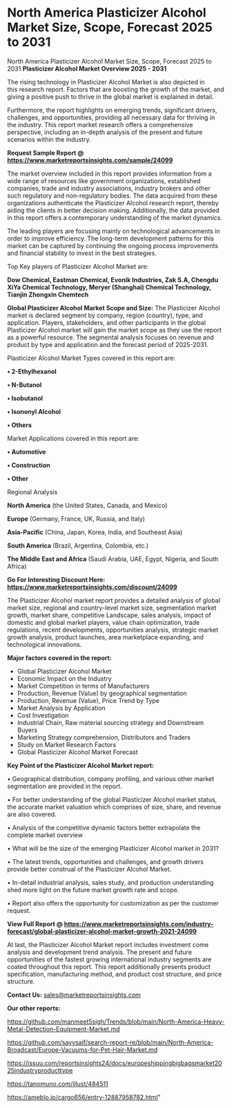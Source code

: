 # North America Plasticizer Alcohol Market Size, Scope, Forecast 2025 to 2031
North America Plasticizer Alcohol Market Size, Scope, Forecast 2025 to 2031
<Strong> Plasticizer Alcohol Market Overview 2025 - 2031</strong>

The rising technology in Plasticizer Alcohol Market is also depicted in this research report. Factors that are boosting the growth of the market, and giving a positive push to thrive in the global market is explained in detail.

Furthermore, the report highlights on emerging trends, significant drivers, challenges, and opportunities, providing all necessary data for thriving in the industry. This report market research offers a comprehensive perspective, including an in-depth analysis of the present and future scenarios within the industry.

<strong>Request Sample Report @ <a href=https://www.marketreportsinsights.com/sample/24099>https://www.marketreportsinsights.com/sample/24099</a></strong>

The market overview included in this report provides information from a wide range of resources like government organizations, established companies, trade and industry associations, industry brokers and other such regulatory and non-regulatory bodies. The data acquired from these organizations authenticate the Plasticizer Alcohol research report, thereby aiding the clients in better decision making. Additionally, the data provided in this report offers a contemporary understanding of the market dynamics.

The leading players are focusing mainly on technological advancements in order to improve efficiency. The long-term development patterns for this market can be captured by continuing the ongoing process improvements and financial stability to invest in the best strategies.

Top Key players of Plasticizer Alcohol Market are:

<strong>Dow Chemical, Eastman Chemical, Evonik Industries, Zak S.A, Chengdu XiYa Chemical Technology, Meryer (Shanghai) Chemical Technology, Tianjin Zhongxin Chemtech</strong>

<strong><b>Global Plasticizer Alcohol Market Scope and Size:</b></strong>
The Plasticizer Alcohol market is declared segment by company, region (country), type, and application. Players, stakeholders, and other participants in the global Plasticizer Alcohol market will gain the market scope as they use the report as a powerful resource. The segmental analysis focuses on revenue and product by type and application and the forecast period of 2025-2031.

Plasticizer Alcohol Market Types covered in this report are:

<strong>• 2-Ethylhexanol

• N-Butanol

• Isobutanol

• Isononyl Alcohol

• Others</strong>

Market Applications covered in this report are:

<strong>• Automotive

• Construction

• Other</strong> 

Regional Analysis

<strong>North America</strong> (the United States, Canada, and Mexico)

<strong>Europe</strong> (Germany, France, UK, Russia, and Italy)

<strong>Asia-Pacific</strong> (China, Japan, Korea, India, and Southeast Asia)

<strong>South America</strong> (Brazil, Argentina, Colombia, etc.)

<strong>The Middle East and Africa</strong> (Saudi Arabia, UAE, Egypt, Nigeria, and South Africa)

<strong>Go For Interesting Discount Here: <a href=https://www.marketreportsinsights.com/discount/24099>https://www.marketreportsinsights.com/discount/24099</a></strong>

The Plasticizer Alcohol market report provides a detailed analysis of global market size, regional and country-level market size, segmentation market growth, market share, competitive Landscape, sales analysis, impact of domestic and global market players, value chain optimization, trade regulations, recent developments, opportunities analysis, strategic market growth analysis, product launches, area marketplace expanding, and technological innovations.

<strong><b>Major factors covered in the report:</b></strong>
<ul>
  <li>Global Plasticizer Alcohol Market </li>
  <li>Economic Impact on the Industry</li>
  <li>Market Competition in terms of Manufacturers</li>
  <li>Production, Revenue (Value) by geographical segmentation</li>
  <li>Production, Revenue (Value), Price Trend by Type</li>
  <li>Market Analysis by Application</li>
  <li>Cost Investigation</li>
  <li>Industrial Chain, Raw material sourcing strategy and Downstream Buyers</li>
  <li>Marketing Strategy comprehension, Distributors and Traders</li>
  <li>Study on Market Research Factors</li>
  <li>Global Plasticizer Alcohol Market Forecast</li>
</ul>

<strong><b>Key Point of the Plasticizer Alcohol Market report:</b></strong>

• Geographical distribution, company profiling, and various other market segmentation are provided in the report.

• For better understanding of the global Plasticizer Alcohol market status, the accurate market valuation which comprises of size, share, and revenue are also covered.

• Analysis of the competitive dynamic factors better extrapolate the complete market overview

• What will be the size of the emerging Plasticizer Alcohol market in 2031?

• The latest trends, opportunities and challenges, and growth drivers provide better construal of the Plasticizer Alcohol Market.

• In-detail industrial analysis, sales study, and production understanding shed more light on the future market growth rate and scope.

• Report also offers the opportunity for customization as per the customer request.

<strong><b>View Full Report @ <a href=https://www.marketreportsinsights.com/industry-forecast/global-plasticizer-alcohol-market-growth-2021-24099>https://www.marketreportsinsights.com/industry-forecast/global-plasticizer-alcohol-market-growth-2021-24099</a></b></strong>


At last, the Plasticizer Alcohol Market report includes investment come analysis and development trend analysis. The present and future opportunities of the fastest growing international industry segments are coated throughout this report. This report additionally presents product specification, manufacturing method, and product cost structure, and price structure.

<strong>Contact Us:</strong>
sales@marketreportsinsights.com

<strong>Our other reports:</strong>

<a href=https://github.com/manmeet5sigh/Trends/blob/main/North-America-Heavy-Metal-Detection-Equipment-Market.md>https://github.com/manmeet5sigh/Trends/blob/main/North-America-Heavy-Metal-Detection-Equipment-Market.md</a>

<a href=https://github.com/sayysaif/search-report-re/blob/main/North-America-Broadcast/Europe-Vacuums-for-Pet-Hair-Market.md>https://github.com/sayysaif/search-report-re/blob/main/North-America-Broadcast/Europe-Vacuums-for-Pet-Hair-Market.md</a>

<a href=https://issuu.com/reportsinsights24/docs/europeshippingbigbagsmarket2025industryproducttype>https://issuu.com/reportsinsights24/docs/europeshippingbigbagsmarket2025industryproducttype</a>

<a href=https://tanomuno.com/illust/484511>https://tanomuno.com/illust/484511</a>

<a href=https://ameblo.jp/cargo656/entry-12887958782.html>https://ameblo.jp/cargo656/entry-12887958782.html</a>"
